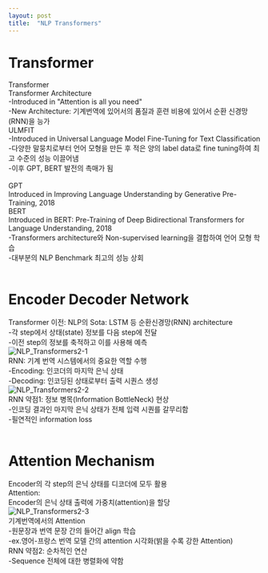 ```yaml
---
layout: post
title:  "NLP Transformers"
---
```

# Transformer <br/>
Transformer <br/>
Transformer Architecture <br/>
-Introduced in "Attention is all you need" <br/>
-New Architecture: 기계번역에 있어서의 품질과 훈련 비용에 있어서 순환 신경망(RNN)을 능가 <br/>
ULMFIT <br/>
-Introduced in Universal Language Model Fine-Tuning for Text Classification <br/>
-다양한 말뭉치로부터 언어 모형을 만든 후 적은 양의 label data로 fine tuning하여 최고 수준의 성능 이끌어냄 <br/>
-이후 GPT, BERT 발전의 촉매가 됨 <br/>
<br/>
GPT <br/>
Introduced in Improving Language Understanding by Generative Pre-Training, 2018 <br/>
BERT <br/>
Introduced in BERT: Pre-Training of Deep Bidirectional Transformers for Language Understanding, 2018 <br/>
-Transformers architecture와 Non-supervised learning을 결합하여 언어 모형 학습 <br/>
-대부분의 NLP Benchmark 최고의 성능 상회 <br/>
<br/>
# Encoder Decoder Network 
Transformer 이전: NLP의 Sota: LSTM 등 순환신경망(RNN) architecture <br/>
-각 step에서 상태(state) 정보를 다음 step에 전달 <br/>
-이전 step의 정보를 축적하고 이를 사용해 예측 <br/>
![NLP_Transformers2-1](https://github.com/growingpenguin/growingpenguin.github.io/assets/110277903/30a1de96-f25f-4609-b2b9-6a3d0174403e)
<br/>
RNN: 기계 번역 시스템에서의 중요한 역할 수행<br/>
-Encoding: 인코더의 마지막 은닉 상태 <br/>
-Decoding: 인코딩된 상태로부터 출력 시퀀스 생성 <br/>
![NLP_Transformers2-2](https://github.com/growingpenguin/growingpenguin.github.io/assets/110277903/5feda3a3-c24b-4c2c-939c-7d7c70955a8f) 
<br/>
RNN 약점1: 정보 병목(Information BottleNeck) 현상 <br/>
-인코딩 결과인 마지막 은닉 상태가 전체 입력 시퀀를 갈무리함 <br/>
-필연적인 information loss <br/>
 <br/>
# Attention Mechanism
Encoder의 각 step의 은닉 상태를 디코더에 모두 활용 <br/>
Attention: <br/>
Encoder의 은닉 상태 출력에 가중치(attention)을 할당 <br/>
![NLP_Transformers2-3](https://github.com/growingpenguin/growingpenguin.github.io/assets/110277903/235e999d-7100-4db3-843f-866a98d97a84)
<br/>
기계번역에서의 Attention <br/>
-원문장과 번역 문장 간의 들어간 align 학습 <br/>
-ex.영어-프랑스 번역 모델 간의 attention 시각화(밝을 수록 강한 Attention) <br/>
RNN 약점2: 순차적인 연산<br/>
-Sequence 전체에 대한 병렬화에 약함 <br/>





